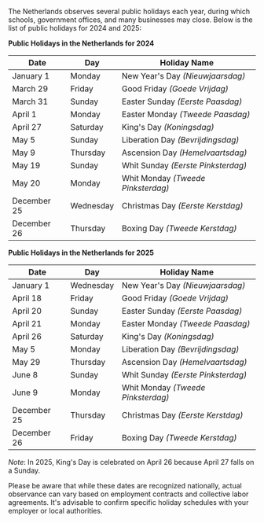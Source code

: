 The Netherlands observes several public holidays each year, during which schools, government offices, and many businesses may close. Below is the list of public holidays for 2024 and 2025:

**Public Holidays in the Netherlands for 2024**

| Date           | Day           | Holiday Name                          |
|----------------|---------------|---------------------------------------|
| January 1      | Monday        | New Year's Day *(Nieuwjaarsdag)*      |
| March 29       | Friday        | Good Friday *(Goede Vrijdag)*         |
| March 31       | Sunday        | Easter Sunday *(Eerste Paasdag)*      |
| April 1        | Monday        | Easter Monday *(Tweede Paasdag)*      |
| April 27       | Saturday      | King's Day *(Koningsdag)*             |
| May 5          | Sunday        | Liberation Day *(Bevrijdingsdag)*     |
| May 9          | Thursday      | Ascension Day *(Hemelvaartsdag)*      |
| May 19         | Sunday        | Whit Sunday *(Eerste Pinksterdag)*    |
| May 20         | Monday        | Whit Monday *(Tweede Pinksterdag)*    |
| December 25    | Wednesday     | Christmas Day *(Eerste Kerstdag)*     |
| December 26    | Thursday      | Boxing Day *(Tweede Kerstdag)*        |

**Public Holidays in the Netherlands for 2025**

| Date           | Day           | Holiday Name                          |
|----------------|---------------|---------------------------------------|
| January 1      | Wednesday     | New Year's Day *(Nieuwjaarsdag)*      |
| April 18       | Friday        | Good Friday *(Goede Vrijdag)*         |
| April 20       | Sunday        | Easter Sunday *(Eerste Paasdag)*      |
| April 21       | Monday        | Easter Monday *(Tweede Paasdag)*      |
| April 26       | Saturday      | King's Day *(Koningsdag)*             |
| May 5          | Monday        | Liberation Day *(Bevrijdingsdag)*     |
| May 29         | Thursday      | Ascension Day *(Hemelvaartsdag)*      |
| June 8         | Sunday        | Whit Sunday *(Eerste Pinksterdag)*    |
| June 9         | Monday        | Whit Monday *(Tweede Pinksterdag)*    |
| December 25    | Thursday      | Christmas Day *(Eerste Kerstdag)*     |
| December 26    | Friday        | Boxing Day *(Tweede Kerstdag)*        |

*Note*: In 2025, King's Day is celebrated on April 26 because April 27 falls on a Sunday. 

Please be aware that while these dates are recognized nationally, actual observance can vary based on employment contracts and collective labor agreements. It's advisable to confirm specific holiday schedules with your employer or local authorities. 